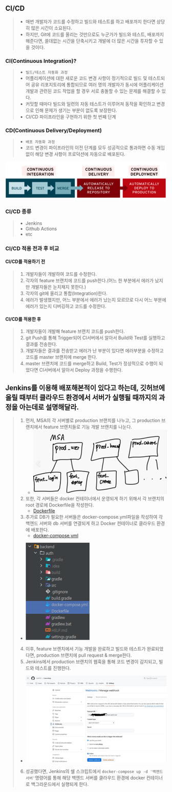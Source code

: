 ## CI/CD
> - 매번 개발자가 코드를 수정하고 빌드와 테스트를 하고 배포까지 한다면 상당히 많은 시간이 소요된다.
> - 하지만, Git에 코드를 올리는 것만으로도 누군가가 빌드와 테스트, 배포까지 해준다면, 쓸데없는 시간을 단축시키고 개발에 더 많은 시간을 투자할 수 있을 것이다.

### CI(Continuous Integration)?
> - `빌드/테스트 자동화 과정`
> - 어플리케이션에 대한 새로운 코드 변경 사항이 정기적으로 빌드 및 테스트되어 공유 리포지토리에 통합되므로 여러 명의 개발자가 동시에 어플리케이션 개발과 관련된 코드 작업을 할 경우 서로 충돌할 수 있는 문제를 해결할 수 있다.
> - 커밋할 때마다 빌드와 일련의 자동 테스트가 이루어져 동작을 확인하고 변경으로 인해 문제가 생기는 부분이 없도록 보장한다.
> - CI/CD 파이프라인을 구현하기 위한 첫 번째 단계

### CD(Continuous Delivery/Deployment)
> - `배포 자동화 과정`
> - 코드 변경이 파이프라인의 이전 단계를 모두 성공적으로 통과하면 수동 개입 없이 해당 변경 사항이 프로덕션에 자동으로 배포된다.

![img.png](img.png)

### CI/CD 종류
> - Jenkins
> - Github Actions
> - etc

### CI/CD 적용 전과 후 비교
#### CI/CD를 적용하기 전
> 1. 개발자들이 개발하여 코드를 수정한다.
> 2. 각자의 feature 브랜치에 코드를 push한다.(어느 한 부분에서 에러가 났지만 개발자들은 눈치채지 못한다.)
> 3. 각자의 git에 올리고 통합(Integration)한다.
> 4. 에러가 발생했지만, 어느 부분에서 에러가 났는지 모르므로 다시 어느 부분에 에러가 있는지 디버깅하고 코드를 수정한다.

#### CI/CD를 적용한 후
> 1. 개발자들이 개발해 feature 브랜치 코드를 push한다.
> 2. git Push를 통해 Trigger되어 CI서버에서 알아서 Build와 Test를 실행하고 결과를 전송한다.
> 3. 개발자들은 결과를 전송받고 에러가 난 부분이 있다면 에러부분을 수정하고 코드를 master 브랜치에 merge 한다.
> 4. master 브랜치에 코드를 merge하고 Build, Test가 정상적으로 수행이 되었다면 CI서버에서 알아서 Deploy 과정을 수행한다.

## Jenkins를 이용해 배포해본적이 있다고 하는데, 깃허브에 올릴 때부터 클라우드 환경에서 서버가 실행될 때까지의 과정을 아는데로 설명해달라.
> 1. 먼저, MSA의 각 서버별로 production 브랜치를 나누고, 그 production 브랜치에서 feature 브랜치들로 기능 개발 브랜치를 나눈다.
>    - ![img_2.png](img_2.png)
> 2. 또한, 각 서버들은 docker 컨테이너에서 운영되게 하기 위해서 각 브랜치의 root 경로에 Dockerfile을 작성한다.
>    - [Dockerfile](Dockerfile)
> 3. 추가로 DB가 필요한 서버들은 docker-compose.yml파일을 작성하여 각 백엔드 서버와 db 서버를 연결되게 하고 Docker 컨테이너로 클라우드 환경에 배포한다.
>    - [docker-compose.yml](docker-compose.yml)
> - ![img_1.png](img_1.png)
> 4. 이후, feature 브랜치에서 기능 개발을 완료하고 빌드와 테스트가 완료되었다면, production 브랜치에 pull request & merge한다.
> 5. Jenkins에서 production 브랜치의 웹훅을 통해 코드 변경이 감지되고, 빌드와 테스트를 진행한다.
>   - ![img_3.png](img_3.png)
> 6. 성공했다면, Jenkins의 쉘 스크립트에서 `docker-compose up -d '백엔드 서버'`명령어를 통해 해당 백엔드 서버를 클라우드 환경에 docker 컨테이너로 백그라운드에서 실행되게 한다.